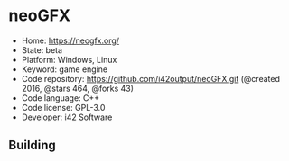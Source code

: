 # neoGFX

- Home: https://neogfx.org/
- State: beta
- Platform: Windows, Linux
- Keyword: game engine
- Code repository: https://github.com/i42output/neoGFX.git (@created 2016, @stars 464, @forks 43)
- Code language: C++
- Code license: GPL-3.0
- Developer: i42 Software

## Building
